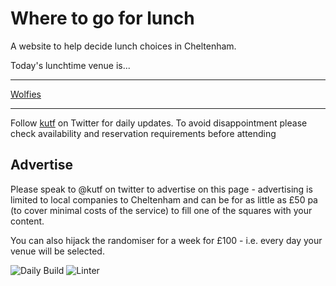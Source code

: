 # Where to go for lunch

A website to help decide lunch choices in Cheltenham.

Today's lunchtime venue is...

---

<!-- lunch_item starts -->
[Wolfies](https://www.google.com/maps/place/Wolfies+Cheltenham/)
<!-- lunch_item ends -->

---

Follow [kutf](https://twitter.com/kutf) on Twitter for daily updates. To avoid disappointment please check availability and reservation requirements before attending

## Advertise

Please speak to @kutf on twitter to advertise on this page - advertising is limited to local companies to Cheltenham and can be for as little as £50 pa (to cover minimal costs of the service) to fill one of the squares with your content.

You can also hijack the randomiser for a week for £100 - i.e. every day your venue will be selected.

![Daily Build](https://github.com/MatBenfield/lunch.thechels.uk/workflows/Daily%20Build/badge.svg) ![Linter](https://github.com/MatBenfield/lunch.thechels.uk/workflows/Linter/badge.svg)
